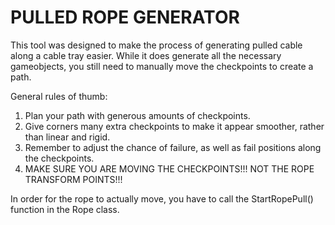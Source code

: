 # PULLED ROPE GENERATOR 

This tool was designed to make the process of generating pulled cable along a cable tray easier.
While it does generate all the necessary gameobjects, you still need to manually move the checkpoints to create a path.

General rules of thumb:
1) Plan your path with generous amounts of checkpoints.
2) Give corners many extra checkpoints to make it appear smoother, rather than linear and rigid.
3) Remember to adjust the chance of failure, as well as fail positions along the checkpoints.
4) MAKE SURE YOU ARE MOVING THE CHECKPOINTS!!! NOT THE ROPE TRANSFORM POINTS!!!

In order for the rope to actually move, you have to call the StartRopePull() function in the Rope class.

